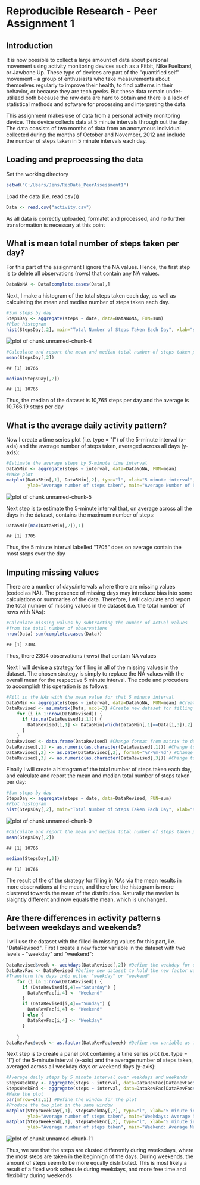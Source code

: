 Reproducible Research - Peer Assignment 1
========================================================

## Introduction
It is now possible to collect a large amount of data about personal movement using activity monitoring devices such as a Fitbit, Nike Fuelband, or Jawbone Up. These type of devices are part of the "quantified self" movement - a group of enthusiasts who take measurements about themselves regularly to improve their health, to find patterns in their behavior, or because they are tech geeks. But these data remain under-utilized both because the raw data are hard to obtain and there is a lack of statistical methods and software for processing and interpreting the data. 

This assignment makes use of data from a personal activity monitoring device. This device collects data at 5 minute intervals through out the day. The data consists of two months of data from an anonymous individual collected during the months of October and November, 2012 and include the number of steps taken in 5 minute intervals each day.

## Loading and preprocessing the data
Set the working directory

```r
setwd("C:/Users/Jens/RepData_PeerAssessment1")
```

Load the data (i.e. read.csv())

```r
Data <- read.csv("activity.csv")
```
    
As all data is correctly uploaded, formatet and processed, and no further transformation is necessary at this 
point

## What is mean total number of steps taken per day?
For this part of the assignment I ignore the NA values. Hence, the first step is to delete
all observations (rows) that contain any NA values. 


```r
DataNoNA <- Data[complete.cases(Data),]
```

Next, I make a histogram of the total steps taken each day, as well as calculating the mean and 
median number of steps taken each day.


```r
#Sum steps by day
StepsDay <- aggregate(steps ~ date, data=DataNoNA, FUN=sum)
#Plot histogram
hist(StepsDay[,2], main="Total Number of Steps Taken Each Day", xlab="steps per day")
```

![plot of chunk unnamed-chunk-4](figure/unnamed-chunk-4.png) 

```r
#Calculate and report the mean and median total number of steps taken per day
mean(StepsDay[,2])
```

```
## [1] 10766
```

```r
median(StepsDay[,2])
```

```
## [1] 10765
```
Thus, the median of the dataset is 10,765 steps per day and the average is 10,766.19 steps per day

## What is the average daily activity pattern?
Now I create a time series plot (i.e. type = "l") of the 5-minute interval (x-axis) and the average number of steps taken, averaged across all days (y-axis):

```r
#Estimate the average steps by 5-minute time interval
Data5Min <- aggregate(steps ~ interval, data=DataNoNA, FUN=mean)
#Make plot
matplot(Data5Min[,1], Data5Min[,2], type="l", xlab="5 minute interval", col="red", 
        ylab="Average number of steps taken", main="Average Number of Steps by 5 Minute Interval")
```

![plot of chunk unnamed-chunk-5](figure/unnamed-chunk-5.png) 

Next step is to estimate the 5-minute interval that, on average across all the days in the dataset, contains the maximum number of steps:

```r
Data5Min[max(Data5Min[,2]),1]
```

```
## [1] 1705
```
Thus, the 5 minute interval labelled "1705" does on average contain the most steps over the day    

## Imputing missing values
There are a number of days/intervals where there are missing values (coded as NA). The presence of missing days may introduce bias into some calculations or summaries of the data. Therefore, I will calculate and report the total number of missing values in the dataset (i.e. the total number of rows with NAs):

```r
#Calculate missing values by subtracting the number of actual values 
#from the total number of observations
nrow(Data)-sum(complete.cases(Data))
```

```
## [1] 2304
```
Thus, there 2304 observations (rows) that contain NA values

Next I will devise a strategy for filling in all of the missing values in the dataset. The chosen strategy is simply to replace the NA values with the overall mean for the respective 5 minute interval. The code and procudere to accomplish this operation is as follows:

```r
#Fill in the NAs with the mean value for that 5 minute interval
Data5Min <- aggregate(steps ~ interval, data=DataNoNA, FUN=mean) #Create averages for 5 minute intervals
DataRevised <- as.matrix(Data, ncol=3) #Create new dataset for filling in NAs
    for (i in 1:nrow(DataRevised)) {
      if (is.na(DataRevised[i,1])) {
        DataRevised[i,1] <- Data5Min[which(Data5Min[,1]==Data[i,3]),2]
      } 
    }
DataRevised <- data.frame(DataRevised) #Change format from matrix to data frame
DataRevised[,1] <- as.numeric(as.character(DataRevised[,1])) #Change to numeric format  
DataRevised[,2] <- as.Date(DataRevised[,2], format="%Y-%m-%d") #Change to date format
DataRevised[,3] <- as.numeric(as.character(DataRevised[,3])) #Change to numeric format
```

Finally I will create a histogram of the total number of steps taken each day, and calculate and report the mean and median total number of steps taken per day:

```r
#Sum steps by day
StepsDay <- aggregate(steps ~ date, data=DataRevised, FUN=sum)
#Plot histogram
hist(StepsDay[,2], main="Total Number of Steps Taken Each Day", xlab="steps per day")
```

![plot of chunk unnamed-chunk-9](figure/unnamed-chunk-9.png) 

```r
#Calculate and report the mean and median total number of steps taken per day
mean(StepsDay[,2])
```

```
## [1] 10766
```

```r
median(StepsDay[,2])
```

```
## [1] 10766
```
The result of the of the strategy for filling in NAs via the mean results in more observations at the mean, and therefore the histogram is more clustered towards the mean of the distribution. Naturally the median is slaightly different and now equals the mean, which is unchanged.


## Are there differences in activity patterns between weekdays and weekends?
I will use the dataset with the filled-in missing values for this part, i.e. "DataRevised". First I create a new factor variable in the dataset with two levels - "weekday" and "weekend":

```r
DataRevised$week <- weekdays(DataRevised[,2]) #Define the weekday for each observation
DataRevFac <- DataRevised #Define new dataset to hold the new factor variable
#Transform the days into either "weekday" or "weekend"
    for (i in 1:nrow(DataRevised)) {
      if (DataRevised[i,4]=="Saturday") {
        DataRevFac[i,4] <- "Weekend"        
      }
      if (DataRevised[i,4]=="Sunday") {
        DataRevFac[i,4] <- "Weekend"
      } else {
        DataRevFac[i,4] <- "Weekday"
      }
      
    }
DataRevFac$week <- as.factor(DataRevFac$week) #Define new variable as factor
```

Next step is to create a panel plot containing a time series plot (i.e. type = "l") of the 5-minute interval (x-axis) and the average number of steps taken, averaged across all weekday days or weekend days (y-axis):

```r
#Average daily steps by 5 minute interval over weekdays and weekends
StepsWeekDay <- aggregate(steps ~ interval, data=DataRevFac[DataRevFac$week=="Weekday",], FUN=mean)
StepsWeekEnd <- aggregate(steps ~ interval, data=DataRevFac[DataRevFac$week=="Weekend",], FUN=mean)
#Make the plot
par(mfrow=c(2,1)) #Define the window for the plot
#Produce the two plot in the same window
matplot(StepsWeekDay[,1], StepsWeekDay[,2], type="l", xlab="5 minute interval", col="red", ylim=c(0,300), 
        ylab="Average number of steps taken", main="Weekdays: Average Number of Steps by 5 Minute Interval")
matplot(StepsWeekEnd[,1], StepsWeekEnd[,2], type="l", xlab="5 minute interval", col="green", ylim=c(0,300),
        ylab="Average number of steps taken", main="Weekend: Average Number of Steps by 5 Minute Interval")
```

![plot of chunk unnamed-chunk-11](figure/unnamed-chunk-11.png) 

Thus, we see that the steps are clusted differently during weeksdays, where the most steps are taken in the beginnign of the days. During weekends, the amount of steps seem to be more equally distributed. This is most likely a result of a fixed work schedule during weekdays, and more free time and flexibility during weekends
